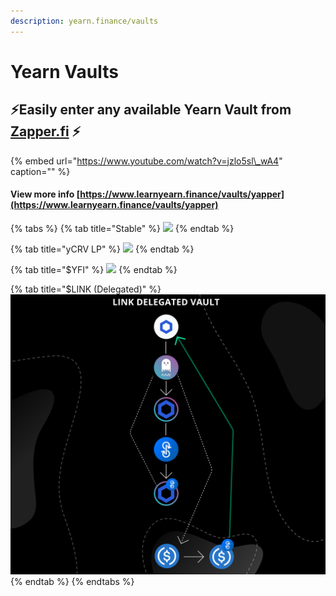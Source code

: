 ```yaml
---
description: yearn.finance/vaults
---
```


# Yearn Vaults

## ⚡️Easily enter any available Yearn Vault from [Zapper.fi](https://zapper.fi) ⚡️

{% embed url="https://www.youtube.com/watch?v=jzlo5sl\_wA4" caption="" %}

#### View more info [https://www.learnyearn.finance/vaults/yapper](https://www.learnyearn.finance/vaults/yapper)

{% tabs %}
{% tab title="Stable" %}
![](../../.gitbook/assets/stable-vaults.png)
{% endtab %}

{% tab title="yCRV LP" %}
![](../../.gitbook/assets/ycrv-vault.png)
{% endtab %}

{% tab title="$YFI" %}
![](../../.gitbook/assets/yfi-vault%20%281%29.png)
{% endtab %}

{% tab title="$LINK \(Delegated\)" %}
![](../../.gitbook/assets/link-vault%20%283%29%20%282%29.png)
{% endtab %}
{% endtabs %}

